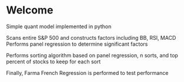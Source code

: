 # Welcome

Simple quant model implemented in python

Scans entire S&P 500 and constructs factors including BB, RSI, MACD
Performs panel regression to determine significant factors

Performs sorting algorithm based on panel regression, n sorts, and top percent of stocks to keep for each sort

Finally, Farma French Regression is performed to test performance